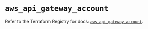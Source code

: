 # `aws_api_gateway_account`

Refer to the Terraform Registry for docs: [`aws_api_gateway_account`](https://registry.terraform.io/providers/hashicorp/aws/5.58.0/docs/resources/api_gateway_account).
